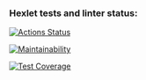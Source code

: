 ### Hexlet tests and linter status:
[![Actions Status](https://github.com/bodinczov/fullstack-javascript-project-46/actions/workflows/hexlet-check.yml/badge.svg)](https://github.com/bodinczov/fullstack-javascript-project-46/actions)

[![Maintainability](https://api.codeclimate.com/v1/badges/9109ee89fee785629829/maintainability)](https://codeclimate.com/github/bodinczov/fullstack-javascript-project-46/maintainability)

[![Test Coverage](https://api.codeclimate.com/v1/badges/9109ee89fee785629829/test_coverage)](https://codeclimate.com/github/bodinczov/fullstack-javascript-project-46/test_coverage)